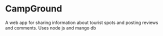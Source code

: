 # CampGround
A web app for sharing information about tourist spots and posting reviews and comments. Uses node js and mango db

